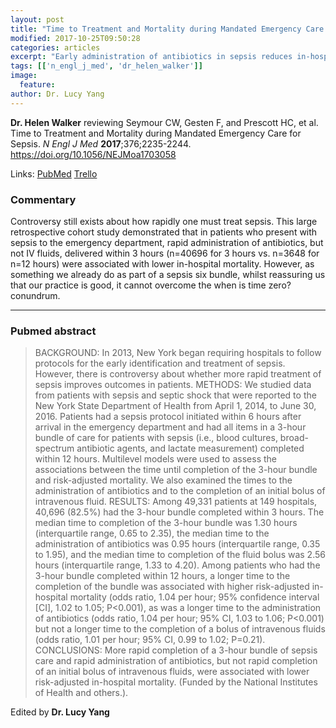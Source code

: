 ```yaml
---
layout: post
title: "Time to Treatment and Mortality during Mandated Emergency Care for Sepsis. NEJM May 2017"
modified: 2017-10-25T09:50:28
categories: articles
excerpt: "Early administration of antibiotics in sepsis reduces in-hospital mortality (Reviewed by Dr. Helen Walker)"
tags: [['n_engl_j_med', 'dr_helen_walker']]
image:
  feature:
author: Dr. Lucy Yang
---
```


__Dr. Helen Walker__ reviewing Seymour CW, Gesten F, and Prescott HC, et al. Time to Treatment and Mortality during Mandated Emergency Care for Sepsis. _N Engl J Med_ **2017**;376;2235-2244. https://doi.org/10.1056/NEJMoa1703058

Links: [PubMed](https://www.ncbi.nlm.nih.gov/pubmed/?term=28528569) [Trello](https://trello.com/c/fVHFUpiz)

### Commentary

Controversy still exists about how rapidly one must treat sepsis. This large retrospective cohort study demonstrated that in patients who present with sepsis to the emergency department, rapid administration of antibiotics, but not IV fluids, delivered within 3 hours (n=40696 for 3 hours vs. n=3648 for n=12 hours) were associated with lower in-hospital mortality. However, as something we already do as part of a sepsis six bundle, whilst reassuring us that our practice is good, it cannot overcome the when is time zero? conundrum.

---

### Pubmed abstract

> BACKGROUND: In 2013, New York began requiring hospitals to follow protocols for the early identification and treatment of sepsis. However, there is controversy about whether more rapid treatment of sepsis improves outcomes in patients. METHODS: We studied data from patients with sepsis and septic shock that were reported to the New York State Department of Health from April 1, 2014, to June 30, 2016. Patients had a sepsis protocol initiated within 6 hours after arrival in the emergency department and had all items in a 3-hour bundle of care for patients with sepsis (i.e., blood cultures, broad-spectrum antibiotic agents, and lactate measurement) completed within 12 hours. Multilevel models were used to assess the associations between the time until completion of the 3-hour bundle and risk-adjusted mortality. We also examined the times to the administration of antibiotics and to the completion of an initial bolus of intravenous fluid. RESULTS: Among 49,331 patients at 149 hospitals, 40,696 (82.5%) had the 3-hour bundle completed within 3 hours. The median time to completion of the 3-hour bundle was 1.30 hours (interquartile range, 0.65 to 2.35), the median time to the administration of antibiotics was 0.95 hours (interquartile range, 0.35 to 1.95), and the median time to completion of the fluid bolus was 2.56 hours (interquartile range, 1.33 to 4.20). Among patients who had the 3-hour bundle completed within 12 hours, a longer time to the completion of the bundle was associated with higher risk-adjusted in-hospital mortality (odds ratio, 1.04 per hour; 95% confidence interval [CI], 1.02 to 1.05; P<0.001), as was a longer time to the administration of antibiotics (odds ratio, 1.04 per hour; 95% CI, 1.03 to 1.06; P<0.001) but not a longer time to the completion of a bolus of intravenous fluids (odds ratio, 1.01 per hour; 95% CI, 0.99 to 1.02; P=0.21). CONCLUSIONS: More rapid completion of a 3-hour bundle of sepsis care and rapid administration of antibiotics, but not rapid completion of an initial bolus of intravenous fluids, were associated with lower risk-adjusted in-hospital mortality. (Funded by the National Institutes of Health and others.).

Edited by __Dr. Lucy Yang__